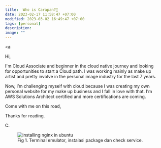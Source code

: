 ```yaml
---
title:  Who is Carapan?🐚 
date: 2023-02-17 11:58:47 +07:00
modified: 2023-03-02 16:49:47 +07:00
tags: [personal]
description:
image: ""
---
```


<a 

Hi,


 I'm  Cloud Associate and beginner in the cloud native journey and looking for opportunities to start a Cloud path. I was working mainly as make up artist and pretty involve in the personal image industry for the last 7 years. 
 
 Now, I’m challenging myself with cloud because I was creating my own personal website for my make up business and I fall in love with that. I’m AWS Solutions Architect certified and more certifications are coming.

Come with me on this road,

Thanks for reading.

C.





<figure>
<img src="/apa-itu-shell/terminal_nginx.gif" alt="installing nginx in ubuntu">
<figcaption>Fig 1. Terminal emulator, instalasi package dan check service.</figcaption>
</figure>



